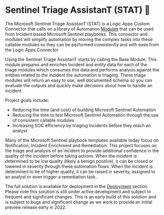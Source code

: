 # Sentinel Triage AssistanT (STAT) :hospital:

The Microsoft Sentinel Triage AssistanT (STAT) is a Logic Apps Custom Connector that calls on a library of Automation [Modules](/Modules/readme.md) that can be used from Incident based Microsoft Sentinel playbooks.  This connector and modules will simplify automation by moving the complex tasks into these callable modules so they can be performed consistently and with ease from the Logic Apps Connector.

Using the Sentinel Triage AssistanT starts by calling the Base Module.  This module prepares and enriches Incident and entity data for each of the triage modules which consumes this data and performs analysis against the entities related to the incident the automation is triaging.  These triage modules will return an easy to use, well documented schema so you can evaluate the outputs and quickly make decisions about how to handle an incident.

Project goals include:

* Reducing the time (and cost) of building Microsoft Sentinel Automation
* Reducing the time to test Microsoft Sentinel Automation through the use of consistent callable modules
* Increasing SOC efficiency by triaging Incidents before they reach an analyst

Many of the Microsoft Sentinel playbook templates available today focus on Notification, Incident Enrichment and Remediation.  This project focuses on the triage and analysis of an incident to provide additional confidence in the quality of the incident before taking actions.  When the incident is determined to be low quality (likely a benign positive), it can be closed or lowered in severity through these automation flows.  When the incident is determined to be of higher quality, it can be raised in severity, assigned to an analyst or even trigger a remediation task.

The full solution is available for deployment in the [Deployment](/Deploy/readme.md) section.  Please note this solution is still under active development and subject to frequent and significant changes.  This is an early build of this solution and is subject to bugs and significant change as we work to provide an initial preview release early in 2022.

